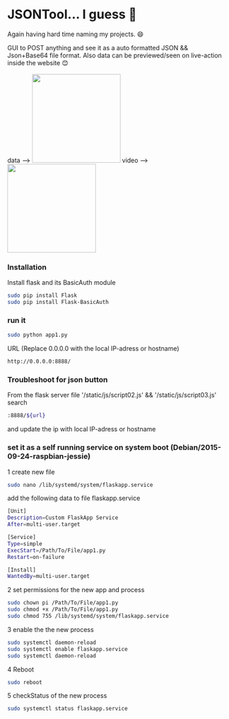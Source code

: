# JSONTool... I guess 🤔

Again having hard time naming my projects. 😄

GUI to POST anything and see it as a auto formatted JSON && Json+Base64 file format. Also data can be previewed/seen on live-action inside the website 😊
<br>
<br>
data -->
<img src="https://drive.google.com/uc?id=1SQ9Lhi74T0qONWIKMvpx3MzFcCZnwNzC" width="auto" height="200"/>
video -->
<img src="https://drive.google.com/uc?id=1tFPw5kPryupFu2Lp5l8RdQNhjzS77-ki" width="auto" height="200"/>

### Installation

Install flask and its BasicAuth module

```sh
sudo pip install Flask
sudo pip install Flask-BasicAuth
```
### run it


```sh
sudo python app1.py
```
URL (Replace 0.0.0.0 with the local IP-adress or hostname)
```sh
http://0.0.0.0:8888/
```

### Troubleshoot for json button
From the flask server file '/static/js/script02.js' && '/static/js/script03.js' search
```sh
:8888/${url}
```
and update the ip with local IP-adress or hostname

###  set it as a self running service on system boot (Debian/2015-09-24-raspbian-jessie)
1 create new file
```sh
sudo nano /lib/systemd/system/flaskapp.service
```
add the following data to file flaskapp.service
```sh
[Unit]
Description=Custom FlaskApp Service
After=multi-user.target

[Service]
Type=simple
ExecStart=/Path/To/File/app1.py
Restart=on-failure

[Install]
WantedBy=multi-user.target
```


2 set permissions for the new app and process
```sh
sudo chown pi /Path/To/File/app1.py
sudo chmod +x /Path/To/File/app1.py
sudo chmod 755 /lib/systemd/system/flaskapp.service
```

3 enable the the new process
```sh
sudo systemctl daemon-reload
sudo systemctl enable flaskapp.service
sudo systemctl daemon-reload
```



4 Reboot
```sh
sudo reboot
```

5 checkStatus of the new process
```sh
sudo systemctl status flaskapp.service
```
